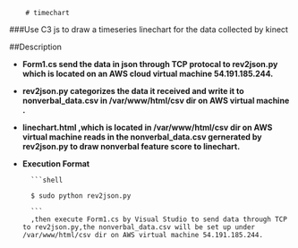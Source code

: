         # timechart

###Use C3 js to draw a timeseries linechart for the data collected by kinect



##Description
* **Form1.cs send the data in json through TCP protocal to rev2json.py which is located on an AWS cloud virtual machine 54.191.185.244.**
* **rev2json.py categorizes the data it received and write it to nonverbal_data.csv in /var/www/html/csv dir on AWS virtual machine  .** 
* **linechart.html ,which is located in /var/www/html/csv dir on AWS virtual machine reads in the nonverbal_data.csv gernerated by rev2json.py to draw nonverbal feature score to linechart.** 


* **Execution Format**




        ```shell

        $ sudo python rev2json.py

        ```
        ,then execute Form1.cs by Visual Studio to send data through TCP to rev2json.py,the nonverbal_data.csv will be set up under /var/www/html/csv dir on AWS virtual machine 54.191.185.244.
